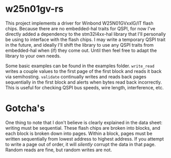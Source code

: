 # w25n01gv-rs
This project implements a driver for Winbond W25N01GVxxIG/IT flash chips. Because there are no embedded-hal traits for QSPI, for now I've directly added a dependency to the stm32l4xx-hal library that I'll personally be using to interface with the flash chips. I may write a temporary QSPI trait in the future, and ideally I'll shift the library to use any QSPI traits from embedded-hal when (if) they come out. Until then feel free to adapt the library to your own needs. 

Some basic examples can be found in the examples folder. `write_read` writes a couple values to the first page of the first block and reads it back via semihosting. `validate` continually writes and reads back pages sequentially in the first block and alerts when bytes read back incorrectly. This is useful for checking QSPI bus speeds, wire length, interference, etc.

# Gotcha's
One thing to note that I don't believe is clearly explained in the data sheet: writing must be sequential. These flash chips are broken into blocks, and each block is broken down into pages. Within a block, pages must be written sequentially from lowest address to highest address. If you attempt to write a page out of order, it will *silently* corrupt the data in that page. Random reads are fine, but random writes are not.
